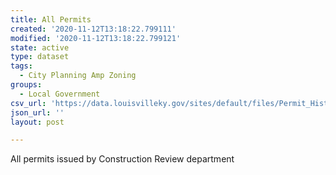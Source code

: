 ```yaml
---
title: All Permits
created: '2020-11-12T13:18:22.799111'
modified: '2020-11-12T13:18:22.799121'
state: active
type: dataset
tags:
  - City Planning Amp Zoning
groups:
  - Local Government
csv_url: 'https://data.louisvilleky.gov/sites/default/files/Permit_History.csv'
json_url: ''
layout: post

---
```

<p>All permits issued by Construction Review department</p>

